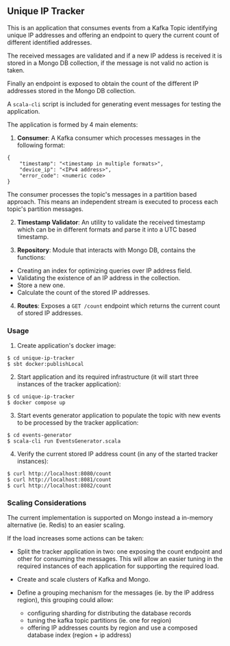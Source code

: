 ## Unique IP Tracker

This is an application that consumes events from a Kafka Topic identifying unique IP addresses and offering an endpoint to query the current count of different identified addresses.

The received messages are validated and if a new IP addess is received it is stored in a Mongo DB collection, if the message is not valid no action is taken.

Finally an endpoint is exposed to obtain the count of the different IP addresses stored in the Mongo DB collection.

A `scala-cli` script is included for generating event messages for testing the application.

The application is formed by 4 main elements:

1. **Consumer**: A Kafka consumer which processes messages in the following format:

```
{
    "timestamp": "<timestamp in multiple formats>",
    "device_ip": "<IPv4 address>",
    "error_code": <numeric code>
}
```

The consumer processes the topic's messages in a partition based approach. This means an independent stream is executed to process each topic's partition messages.

2. **Timestamp Validator**: An utility to validate the received timestamp which can be in different formats and parse it into a UTC based timestamp.


3. **Repository**: Module that interacts with Mongo DB, contains the functions:

- Creating an index for optimizing queries over IP address field.
- Validating the existence of an IP address in the collection.
- Store a new one.
- Calculate the count of the stored IP addresses.

4. **Routes**: Exposes a `GET /count` endpoint which returns the current count of stored IP addresses.

### Usage

1. Create application's docker image:

```
$ cd unique-ip-tracker
$ sbt docker:publishLocal
```

2. Start application and its required infrastructure (it will start three instances of the tracker application):

```
$ cd unique-ip-tracker
$ docker compose up
```

3. Start events generator application to populate the topic with new events to be processed by the tracker application:

```
$ cd events-generator
$ scala-cli run EventsGenerator.scala
```

4. Verify the current stored IP address count (in any of the started tracker instances):

```
$ curl http://localhost:8080/count
$ curl http://localhost:8081/count
$ curl http://localhost:8082/count
```

### Scaling Considerations

The current implementation is supported on Mongo instead a in-memory alternative (ie. Redis) to an easier scaling.

If the load increases some actions can be taken:

- Split the tracker application in two: one exposing the count endpoint and other for consuming the messages. This will allow an easier tuning in the required instances of each application for supporting the required load.


- Create and scale clusters of Kafka and Mongo.


- Define a grouping mechanism for the messages (ie. by the IP address region), this grouping could allow:

  - configuring sharding for distributing the database records
  - tuning the kafka topic partitions (ie. one for region)
  - offering IP addresses counts by region and use a composed database index (region + ip address)  
